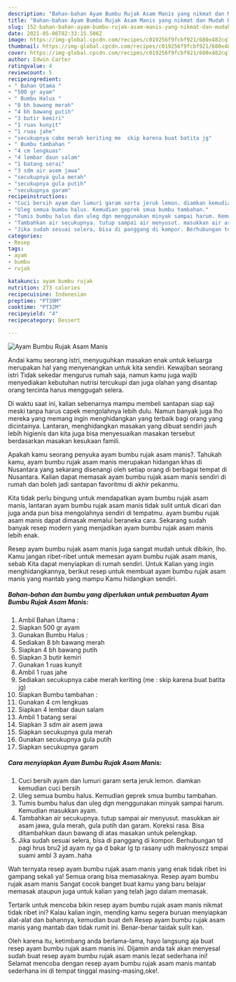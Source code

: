 ```yaml
---
description: "Bahan-bahan Ayam Bumbu Rujak Asam Manis yang nikmat dan Mudah Dibuat"
title: "Bahan-bahan Ayam Bumbu Rujak Asam Manis yang nikmat dan Mudah Dibuat"
slug: 152-bahan-bahan-ayam-bumbu-rujak-asam-manis-yang-nikmat-dan-mudah-dibuat
date: 2021-05-06T02:33:15.506Z
image: https://img-global.cpcdn.com/recipes/c019256f9fcbf921/680x482cq70/ayam-bumbu-rujak-asam-manis-foto-resep-utama.jpg
thumbnail: https://img-global.cpcdn.com/recipes/c019256f9fcbf921/680x482cq70/ayam-bumbu-rujak-asam-manis-foto-resep-utama.jpg
cover: https://img-global.cpcdn.com/recipes/c019256f9fcbf921/680x482cq70/ayam-bumbu-rujak-asam-manis-foto-resep-utama.jpg
author: Edwin Carter
ratingvalue: 4
reviewcount: 5
recipeingredient:
- " Bahan Utama "
- "500 gr ayam"
- " Bumbu Halus "
- "8 bh bawang merah"
- "4 bh bawang putih"
- "3 butir kemiri"
- "1 ruas kunyit"
- "1 ruas jahe"
- "secukupnya cabe merah keriting me  skip karena buat batita jg"
- " Bumbu tambahan "
- "4 cm lengkuas"
- "4 lembar daun salam"
- "1 batang serai"
- "3 sdm air asem jawa"
- "secukupnya gula merah"
- "secukupnya gula putih"
- "secukupnya garam"
recipeinstructions:
- "Cuci bersih ayam dan lumuri garam serta jeruk lemon. diamkan kemudian cuci bersih"
- "Uleg semua bumbu halus. Kemudian geprek smua bumbu tambahan."
- "Tumis bumbu halus dan uleg dgn menggunakan minyak sampai harum. Kemudian masukkan ayam."
- "Tambahkan air secukupnya. tutup sampai air menyusut. masukkan air asam jawa, gula merah, gula putih dan garam. Koreksi rasa. Bisa ditambahkan daun bawang di atas masakan untuk pelengkap."
- "Jika sudah sesuai selera, bisa di panggang di kompor. Berhubungan td pagi hrus bru2 jd ayam ny ga d bakar lg tp rasany udh maknyoszz smpai suami ambl 3 ayam..haha"
categories:
- Resep
tags:
- ayam
- bumbu
- rujak

katakunci: ayam bumbu rujak 
nutrition: 273 calories
recipecuisine: Indonesian
preptime: "PT39M"
cooktime: "PT32M"
recipeyield: "4"
recipecategory: Dessert

---
```



![Ayam Bumbu Rujak Asam Manis](https://img-global.cpcdn.com/recipes/c019256f9fcbf921/680x482cq70/ayam-bumbu-rujak-asam-manis-foto-resep-utama.jpg)

Andai kamu seorang istri, menyuguhkan masakan enak untuk keluarga merupakan hal yang menyenangkan untuk kita sendiri. Kewajiban seorang istri Tidak sekedar mengurus rumah saja, namun kamu juga wajib menyediakan kebutuhan nutrisi tercukupi dan juga olahan yang disantap orang tercinta harus menggugah selera.

Di waktu  saat ini, kalian sebenarnya mampu membeli santapan siap saji meski tanpa harus capek mengolahnya lebih dulu. Namun banyak juga lho mereka yang memang ingin menghidangkan yang terbaik bagi orang yang dicintainya. Lantaran, menghidangkan masakan yang dibuat sendiri jauh lebih higienis dan kita juga bisa menyesuaikan masakan tersebut berdasarkan masakan kesukaan famili. 



Apakah kamu seorang penyuka ayam bumbu rujak asam manis?. Tahukah kamu, ayam bumbu rujak asam manis merupakan hidangan khas di Nusantara yang sekarang disenangi oleh setiap orang di berbagai tempat di Nusantara. Kalian dapat memasak ayam bumbu rujak asam manis sendiri di rumah dan boleh jadi santapan favoritmu di akhir pekanmu.

Kita tidak perlu bingung untuk mendapatkan ayam bumbu rujak asam manis, lantaran ayam bumbu rujak asam manis tidak sulit untuk dicari dan juga anda pun bisa mengolahnya sendiri di tempatmu. ayam bumbu rujak asam manis dapat dimasak memalui beraneka cara. Sekarang sudah banyak resep modern yang menjadikan ayam bumbu rujak asam manis lebih enak.

Resep ayam bumbu rujak asam manis juga sangat mudah untuk dibikin, lho. Kamu jangan ribet-ribet untuk memesan ayam bumbu rujak asam manis, sebab Kita dapat menyiapkan di rumah sendiri. Untuk Kalian yang ingin menghidangkannya, berikut resep untuk membuat ayam bumbu rujak asam manis yang mantab yang mampu Kamu hidangkan sendiri.

<!--inarticleads1-->

##### Bahan-bahan dan bumbu yang diperlukan untuk pembuatan Ayam Bumbu Rujak Asam Manis:

1. Ambil  Bahan Utama :
1. Siapkan 500 gr ayam
1. Gunakan  Bumbu Halus :
1. Sediakan 8 bh bawang merah
1. Siapkan 4 bh bawang putih
1. Siapkan 3 butir kemiri
1. Gunakan 1 ruas kunyit
1. Ambil 1 ruas jahe
1. Sediakan secukupnya cabe merah keriting (me : skip karena buat batita jg)
1. Siapkan  Bumbu tambahan :
1. Gunakan 4 cm lengkuas
1. Siapkan 4 lembar daun salam
1. Ambil 1 batang serai
1. Siapkan 3 sdm air asem jawa
1. Siapkan secukupnya gula merah
1. Gunakan secukupnya gula putih
1. Siapkan secukupnya garam




<!--inarticleads2-->

##### Cara menyiapkan Ayam Bumbu Rujak Asam Manis:

1. Cuci bersih ayam dan lumuri garam serta jeruk lemon. diamkan kemudian cuci bersih
1. Uleg semua bumbu halus. Kemudian geprek smua bumbu tambahan.
1. Tumis bumbu halus dan uleg dgn menggunakan minyak sampai harum. Kemudian masukkan ayam.
1. Tambahkan air secukupnya. tutup sampai air menyusut. masukkan air asam jawa, gula merah, gula putih dan garam. Koreksi rasa. Bisa ditambahkan daun bawang di atas masakan untuk pelengkap.
1. Jika sudah sesuai selera, bisa di panggang di kompor. Berhubungan td pagi hrus bru2 jd ayam ny ga d bakar lg tp rasany udh maknyoszz smpai suami ambl 3 ayam..haha




Wah ternyata resep ayam bumbu rujak asam manis yang enak tidak ribet ini gampang sekali ya! Semua orang bisa memasaknya. Resep ayam bumbu rujak asam manis Sangat cocok banget buat kamu yang baru belajar memasak ataupun juga untuk kalian yang telah jago dalam memasak.

Tertarik untuk mencoba bikin resep ayam bumbu rujak asam manis nikmat tidak ribet ini? Kalau kalian ingin, mending kamu segera buruan menyiapkan alat-alat dan bahannya, kemudian buat deh Resep ayam bumbu rujak asam manis yang mantab dan tidak rumit ini. Benar-benar taidak sulit kan. 

Oleh karena itu, ketimbang anda berlama-lama, hayo langsung aja buat resep ayam bumbu rujak asam manis ini. Dijamin anda tak akan menyesal sudah buat resep ayam bumbu rujak asam manis lezat sederhana ini! Selamat mencoba dengan resep ayam bumbu rujak asam manis mantab sederhana ini di tempat tinggal masing-masing,oke!.

